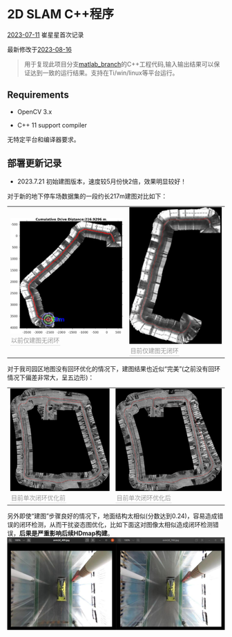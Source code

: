 
# 2D SLAM C++程序

[2023-07-11](date:"ymd") 崔星星首次记录

最新修改于[2023-08-16](date:"ymd")

>用于复现此项目分支[matlab_branch](http://autogit.long-horn.com:3000/algorithm_Dev/buildMapping)的C++工程代码,输入输出结果可以保证达到一致的运行结果。支持在Ti/win/linux等平台运行。

## Requirements

- OpenCV 3.x

- C++ 11 support compiler

无特定平台和编译器要求。

## 部署更新记录

- 2023.7.21 初始建图版本，速度较5月份快2倍，效果明显较好！

对于新的地下停车场数据集的一段约长217m建图对比如下：

<table style="border:0px">
   <tr>
       <td><img src="images/ori_sum_inliers_3_exportGraphic.jpg" frame=void rules=none><br>
        <div style="color:orange; border-bottom: 1px solid #d9d9d9;
        display: inline-block;
        color: #999;
        padding: 2px;">以前仅建图无闭环</div></td>
       <td><img src="images/bigImgCopy_KLT.jpg" frame=void rules=none><br>
        <div style="color:orange; border-bottom: 1px solid #d9d9d9;
        display: inline-block;
        color: #999;
        padding: 2px;">目前仅建图无闭环</div></td>
   </tr>
</table>

对于我司园区地图没有回环优化的情况下，建图结果也近似“完美”(之前没有回环情况下偏差非常大，呈五边形)：
<table style="border:0px">
   <tr>
       <td><img src="images/bigImgCopy1.jpg" frame=void rules=none><br>
        <div style="color:orange; border-bottom: 1px solid #d9d9d9;
        display: inline-block;
        color: #999;
        padding: 2px;">目前单次闭环优化前</div></td>
       <td><img src="images/bigImgCopyFuseOptimize.jpg" frame=void rules=none><br>
        <div style="color:orange; border-bottom: 1px solid #d9d9d9;
        display: inline-block;
        color: #999;
        padding: 2px;">目前单次闭环优化后</div></td>
   </tr>
</table>

另外即使“建图”步骤良好的情况下，地面结构太相似(分数达到0.24)，容易造成错误的闭环检测，从而干扰姿态图优化，比如下面这对图像太相似造成闭环检测错误，**后果是严重影响后续HDmap构建**。
![loop wrong](images/wrongLoop.jpg)
